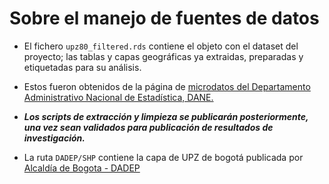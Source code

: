 # Sobre el manejo de fuentes de datos

- El fichero `upz80_filtered.rds` contiene el objeto con el dataset del proyecto; las tablas y capas geográficas ya extraidas, preparadas y etiquetadas para su análisis. 

- Estos fueron obtenidos de la página de [microdatos del Departamento Administrativo Nacional de Estadística, DANE.](https://microdatos.dane.gov.co/index.php/catalog/643)

- ***Los scripts de extracción y limpieza se publicarán posteriormente, una vez sean validados para publicación de resultados de investigación.***

- La ruta `DADEP/SHP` contiene la capa de UPZ de bogotá publicada por [Alcaldía de Bogota - DADEP](https://www.dadep.gov.co/)
